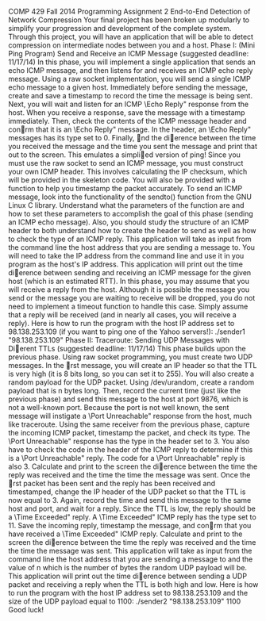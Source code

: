 COMP 429 Fall 2014 Programming Assignment 2
End-to-End Detection of Network Compression
Your final project has been broken up modularly to simplify your progression and development of the complete
system. Through this project, you will have an application that will be able to detect compression on intermediate
nodes between you and a host.
Phase I: (Mini Ping Program) Send and Receive an ICMP Message
(suggested deadline: 11/17/14)
In this phase, you will implement a single application that sends an echo ICMP message, and then listens for
and receives an ICMP echo reply message. Using a raw socket implementation, you will send a single ICMP echo
message to a given host. Immediately before sending the message, create and save a timestamp to record the time
the message is being sent. Next, you will wait and listen for an ICMP \Echo Reply" response from the host. When
you receive a response, save the message with a timestamp immediately. Then, check the contents of the ICMP
message header and conrm that it is an \Echo Reply" message. In the header, an \Echo Reply" messages has
its type set to 0. Finally, nd the dierence between the time you received the message and the time you sent the
message and print that out to the screen. This emulates a simplied version of ping!
Since you must use the raw socket to send an ICMP message, you must construct your own ICMP header. This
involves calculating the IP checksum, which will be provided in the skeleton code. You will also be provided with
a function to help you timestamp the packet accurately. To send an ICMP message, look into the functionality
of the sendto() function from the GNU Linux C library. Understand what the parameters of the function are
and how to set these parameters to accomplish the goal of this phase (sending an ICMP echo message). Also, you
should study the structure of an ICMP header to both understand how to create the header to send as well as how
to check the type of an ICMP reply.
This application will take as input from the command line the host address that you are sending a message to.
You will need to take the IP address from the command line and use it in you program as the host's IP address.
This application will print out the time dierence between sending and receiving an ICMP message for the given
host (which is an estimated RTT).
In this phase, you may assume that you will receive a reply from the host. Although it is possible the message you
send or the message you are waiting to receive will be dropped, you do not need to implement a timeout function
to handle this case. Simply assume that a reply will be received (and in nearly all cases, you will receive a reply).
Here is how to run the program with the host IP address set to 98.138.253.109 (if you want to ping one of the
Yahoo servers!):
./sender1 "98.138.253.109"
Phase II: Traceroute: Sending UDP Messages with Dierent TTLs
(suggested deadline: 11/17/14)
This phase builds upon the previous phase. Using raw socket programming, you must create two UDP messages.
In the rst message, you will create an IP header so that the TTL is very high (it is 8 bits long, so you can set it to
255). You will also create a random payload for the UDP packet. Using /dev/urandom, create a random payload
that is n bytes long.
Then, record the current time (just like the previous phase) and send this message to the host at port 9876, which
is not a well-known port. Because the port is not well known, the sent message will instigate a \Port Unreachable"
response from the host, much like traceroute. Using the same receiver from the previous phase, capture the
incoming ICMP packet, timestamp the packet, and check its type. The \Port Unreachable" response has the type
in the header set to 3. You also have to check the code in the header of the ICMP reply to determine if this is a
\Port Unreachable" reply. The code for a \Port Unreachable" reply is also 3. Calculate and print to the screen
the dierence between the time the reply was received and the time the time the message was sent.
Once the rst packet has been sent and the reply has been received and timestamped, change the IP header of
the UDP packet so that the TTL is now equal to 3. Again, record the time and send this message to the same
host and port, and wait for a reply. Since the TTL is low, the reply should be a \Time Exceeded" reply. A \Time
Exceeded" ICMP reply has the type set to 11. Save the incoming reply, timestamp the message, and conrm that
you have received a \Time Exceeded" ICMP reply. Calculate and print to the screen the dierence between the
time the reply was received and the time the time the message was sent.
This application will take as input from the command line the host address that you are sending a message to and
the value of n which is the number of bytes the random UDP payload will be. This application will print out the
time dierence between sending a UDP packet and receiving a reply when the TTL is both high and low.
Here is how to run the program with the host IP address set to 98.138.253.109 and the size of the UDP payload
equal to 1100:
./sender2 "98.138.253.109" 1100
Good luck!
